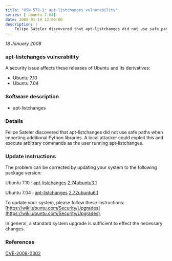 ```yaml
---
title: "USN-572-1: apt-listchanges vulnerability"
series: [ ubuntu-7.04]
date: 2008-01-18 12:00:00
description: |
    Felipe Sateler discovered that apt-listchanges did not use safe paths when importing additional Python libraries.  A local attacker could exploit this and execute arbitrary commands as the user running apt-listchanges. 
--- 
```

 
 

*18 January 2008*

### apt-listchanges vulnerability

A security issue affects these releases of Ubuntu and its derivatives:

* Ubuntu 7.10
* Ubuntu 7.04

### Software description

* apt-listchanges 

### Details

Felipe Sateler discovered that apt-listchanges did not use safe paths when importing additional Python libraries. A local attacker could exploit this and execute arbitrary commands as the user running apt-listchanges. 

### Update instructions

The problem can be corrected by updating your system to the following package version:

Ubuntu 7.10
 : [apt-listchanges](https://launchpad.net/ubuntu/+source/apt-listchanges) <span> [2.74ubuntu3.1](https://launchpad.net/ubuntu/+source/apt-listchanges/2.74ubuntu3.1) </span> 

Ubuntu 7.04
 : [apt-listchanges](https://launchpad.net/ubuntu/+source/apt-listchanges) <span> [2.72ubuntu6.1](https://launchpad.net/ubuntu/+source/apt-listchanges/2.72ubuntu6.1) </span> 

To update your system, please follow these instructions: [https://wiki.ubuntu.com/Security/Upgrades](https://wiki.ubuntu.com/Security/Upgrades).

In general, a standard system upgrade is sufficient to effect the necessary changes. 

### References

 
 [CVE-2008-0302](http://people.ubuntu.com/~ubuntu-security/cve/CVE-2008-0302)
 

